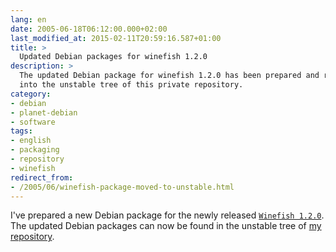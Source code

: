 ```yaml
---
lang: en
date: 2005-06-18T06:12:00.000+02:00
last_modified_at: 2015-02-11T20:59:16.587+01:00
title: >
  Updated Debian packages for winefish 1.2.0
description: >
  The updated Debian package for winefish 1.2.0 has been prepared and released
  into the unstable tree of this private repository.
category:
- debian
- planet-debian
- software
tags:
- english
- packaging
- repository
- winefish
redirect_from:
- /2005/06/winefish-package-moved-to-unstable.html
---
```


I've prepared a new Debian package for the newly released [`Winefish
1.2.0`][winefish]. The updated Debian packages can now be found in the unstable
tree of [my repository][repository].

[winefish]: http://winefish.sourceforge.net/
[repository]: http://debian.wgdd.de/debian/

<!-- vim: set tw=79 ts=2 sw=2 ai si et: -->
